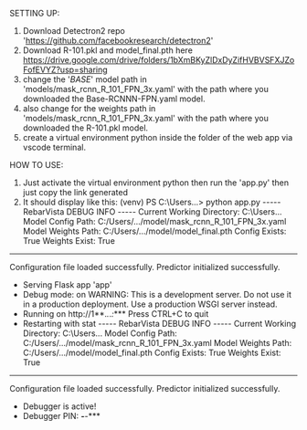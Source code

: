 SETTING UP:
1. Download Detectron2 repo 'https://github.com/facebookresearch/detectron2'
2. Download R-101.pkl and model_final.pth here https://drive.google.com/drive/folders/1bXmBKyZlDxDyZifHVBVSFXJZoFofEVYZ?usp=sharing 
3. change the '_BASE_' model path in 'models/mask_rcnn_R_101_FPN_3x.yaml' with the path where you downloaded the Base-RCNNN-FPN.yaml model.
4. also change for the weights path in 'models/mask_rcnn_R_101_FPN_3x.yaml' with the path where you downloaded the R-101.pkl model.
5. create a virtual environment python inside the folder of the web app via vscode terminal.


HOW TO USE:
1. Just activate the virtual environment python then run the 'app.py' then just copy the link generated
2. It should display like this:
(venv) PS C:\Users...> python app.py 
----- RebarVista DEBUG INFO -----
Current Working Directory: C:\Users...
Model Config Path: C:/Users/.../model/mask_rcnn_R_101_FPN_3x.yaml
Model Weights Path: C:/Users/.../model/model_final.pth
Config Exists: True
Weights Exist: True
----------------------------------
Configuration file loaded successfully.
Predictor initialized successfully.
 * Serving Flask app 'app'
 * Debug mode: on
WARNING: This is a development server. Do not use it in a production deployment. Use a production WSGI server instead.
 * Running on http://1**.*.*.*:****
Press CTRL+C to quit
 * Restarting with stat
----- RebarVista DEBUG INFO -----
Current Working Directory: C:\Users...
Model Config Path: C:/Users/.../model/mask_rcnn_R_101_FPN_3x.yaml
Model Weights Path: C:/Users/.../model/model_final.pth
Config Exists: True
Weights Exist: True
----------------------------------
Configuration file loaded successfully.
Predictor initialized successfully.
 * Debugger is active!
 * Debugger PIN: ***-***-***
